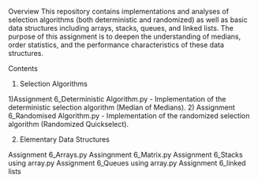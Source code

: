 Overview
This repository contains implementations and analyses of selection algorithms (both deterministic and randomized) as well as basic data structures including arrays, stacks, queues, and linked lists. The purpose of this assignment is to deepen the understanding of medians, order statistics, and the performance characteristics of these data structures.

Contents

1. Selection Algorithms

1)Assignment 6_Deterministic Algorithm.py -  Implementation of the deterministic selection algorithm (Median of Medians).
2) Assignment 6_Randomised Algorithm.py - Implementation of the randomized selection algorithm (Randomized Quickselect).


2. Elementary Data Structures

Assignment 6_Arrays.py
Assingnment 6_Matrix.py
Assignment 6_Stacks using array.py
Assignment 6_Queues using array.py
Assignment 6_linked lists
